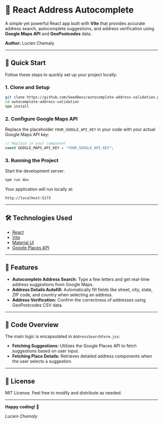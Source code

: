 # 📍 React Address Autocomplete

A simple yet powerful React app built with **Vite** that provides accurate address search, autocomplete suggestions, and address verification using **Google Maps API** and **GeoPostcodes** data.

**Author:** Lucien Chemaly

---

## 🚀 Quick Start

Follow these steps to quickly set up your project locally:

### **1. Clone and Setup**

```bash
git clone https://github.com/See4Devs/autocomplete-address-validation.git
cd autocomplete-address-validation
npm install
```

### **2. Configure Google Maps API**

Replace the placeholder `YOUR_GOOGLE_API_KEY` in your code with your actual Google Maps API key:

```jsx
// Replace in your component
const GOOGLE_MAPS_API_KEY = "YOUR_GOOGLE_API_KEY";
```

### **3. Running the Project**

Start the development server:

```bash
npm run dev
```

Your application will run locally at:
```
http://localhost:5173
```

---

## 🛠️ Technologies Used

- [React](https://react.dev/)
- [Vite](https://vitejs.dev/)
- [Material UI](https://mui.com/)
- [Google Places API](https://developers.google.com/maps/documentation/places/web-service/overview)
---

## 🌟 Features

- **Autocomplete Address Search:** Type a few letters and get real-time address suggestions from Google Maps.
- **Address Details Autofill:** Automatically fill fields like street, city, state, ZIP code, and country when selecting an address.
- **Address Verification:** Confirm the correctness of addresses using GeoPostcodes CSV data.

---

## 📖 Code Overview

The main logic is encapsulated in `AddressSearchForm.jsx`:

- **Fetching Suggestions:** Utilizes the Google Places API to fetch suggestions based on user input.
- **Fetching Place Details:** Retrieves detailed address components when the user selects a suggestion.

---

## 📌 License

MIT License. Feel free to modify and distribute as needed.

---

**Happy coding! 🚀**

*Lucien Chemaly*